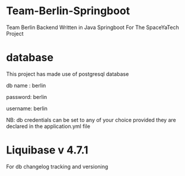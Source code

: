 # Team-Berlin-Springboot
Team Berlin Backend Written in Java Springboot For The SpaceYaTech Project
# database
This project has made use of postgresql database

db name : berlin

password: berlin

username: berlin

NB: db credentials can be set to any of your choice provided they are declared in the application.yml file

# Liquibase v 4.7.1

For db changelog tracking and versioning